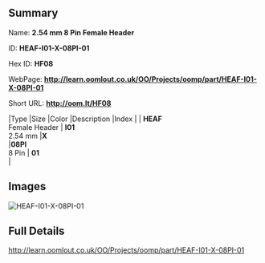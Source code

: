 

## Summary
 
Name: __2.54 mm 8 Pin Female Header__

ID: __HEAF-I01-X-08PI-01__

Hex ID: __HF08__

WebPage: __http://learn.oomlout.co.uk/OO/Projects/oomp/part/HEAF-I01-X-08PI-01__

Short URL: __http://oom.lt/HF08__


|Type   |Size   |Color   |Description   |Index   |
| __HEAF__ <br>Female Header  | __I01__<br>2.54 mm   |__X__<br>    |__08PI__<br>8 Pin    | __01__<br>  |


## Images
![HEAF-I01-X-08PI-01](http://oomlout.com/oomp-gen/parts/HEAF-I01-X-08PI-01/HEAF-I01-X-08PI-01_420.jpg)

## Full Details

 http://learn.oomlout.co.uk/OO/Projects/oomp/part/HEAF-I01-X-08PI-01

